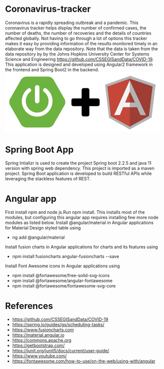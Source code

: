 # Coronavirus-tracker
Coronavirus is a rapidly spreading outbreak and a pandemic. This coronavirus tracker helps display the number of confirmed cases, the number of deaths, the number of recoveries and the details of countries affected globally. Not having to go through a lot of options this tracker makes it easy by providing information of the results monitored timely in an elaborate way from the data repository.
Note that the data is taken from the data repository by by the Johns Hopkins University Center for Systems Science and Engineering https://github.com/CSSEGISandData/COVID-19.
This application is designed and developed using Angular2 framework in the frontend and Spring Boot2 in the backend.
![Springboot-Angular](images/springboot-angular.png)
# Spring Boot App
Spring Intializr is used to create the project Spring boot 2.2.5 and java 11 version with spring web dependency. This project is imported as a maven project. Spring Boot application is developed to build RESTful APIs while leveraging the stackless features of REST.
# Angular app
First install npm and node js.Run npm install.
This installs most of the modules, but configuring this angular app requires installing few more node modules as listed below.
  Install @angular/material in Angular applications for Material Design styled table using
   - ng add @angular/material

  Install fusion charts in Angular applications for charts and its features using
   - npm install fusioncharts angular-fusioncharts --save

  Install Font Awesome icons in Angular applications using
   - npm install @fortawesome/free-solid-svg-icons
   - npm install @fortawesome/angular-fontawesome
   - npm install @fortawesome/fontawesome-svg-core

# References
- https://github.com/CSSEGISandData/COVID-19
- https://spring.io/guides/gs/scheduling-tasks/
- https://www.fusioncharts.com
- https://material.angular.io
- https://commons.apache.org
- https://getbootstrap.com/
- https://junit.org/junit5/docs/current/user-guide/
- https://www.youtube.com/
- https://fontawesome.com/how-to-use/on-the-web/using-with/angular
